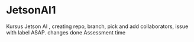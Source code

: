 # JetsonAI1
Kursus Jetson AI , creating repo, branch, pick and add collaborators, issue with label ASAP.
changes done
Assessment time 
